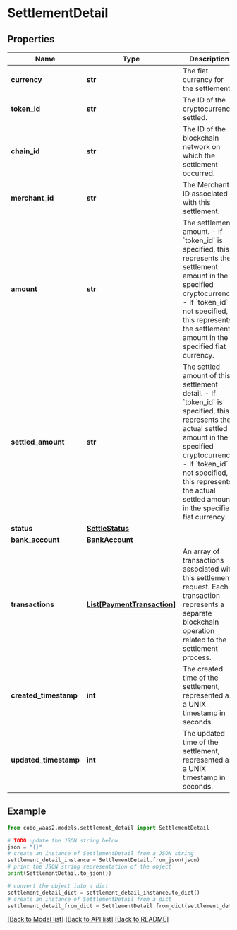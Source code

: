 # SettlementDetail


## Properties

Name | Type | Description | Notes
------------ | ------------- | ------------- | -------------
**currency** | **str** | The fiat currency for the settlement. | [optional] 
**token_id** | **str** | The ID of the cryptocurrency settled. | [optional] 
**chain_id** | **str** | The ID of the blockchain network on which the settlement occurred. | [optional] 
**merchant_id** | **str** | The Merchant ID associated with this settlement. | [optional] 
**amount** | **str** | The settlement amount.  - If &#x60;token_id&#x60; is specified, this represents the settlement amount in the specified cryptocurrency.  - If &#x60;token_id&#x60; is not specified, this represents the settlement amount in the specified fiat currency.  | [optional] 
**settled_amount** | **str** | The settled amount of this settlement detail.  - If &#x60;token_id&#x60; is specified, this represents the actual settled amount in the specified cryptocurrency.  - If &#x60;token_id&#x60; is not specified, this represents the actual settled amount in the specified fiat currency.  | [optional] 
**status** | [**SettleStatus**](SettleStatus.md) |  | [optional] 
**bank_account** | [**BankAccount**](BankAccount.md) |  | [optional] 
**transactions** | [**List[PaymentTransaction]**](PaymentTransaction.md) | An array of transactions associated with this settlement request. Each transaction represents a separate blockchain operation related to the settlement process. | [optional] 
**created_timestamp** | **int** | The created time of the settlement, represented as a UNIX timestamp in seconds. | [optional] 
**updated_timestamp** | **int** | The updated time of the settlement, represented as a UNIX timestamp in seconds. | [optional] 

## Example

```python
from cobo_waas2.models.settlement_detail import SettlementDetail

# TODO update the JSON string below
json = "{}"
# create an instance of SettlementDetail from a JSON string
settlement_detail_instance = SettlementDetail.from_json(json)
# print the JSON string representation of the object
print(SettlementDetail.to_json())

# convert the object into a dict
settlement_detail_dict = settlement_detail_instance.to_dict()
# create an instance of SettlementDetail from a dict
settlement_detail_from_dict = SettlementDetail.from_dict(settlement_detail_dict)
```
[[Back to Model list]](../README.md#documentation-for-models) [[Back to API list]](../README.md#documentation-for-api-endpoints) [[Back to README]](../README.md)


